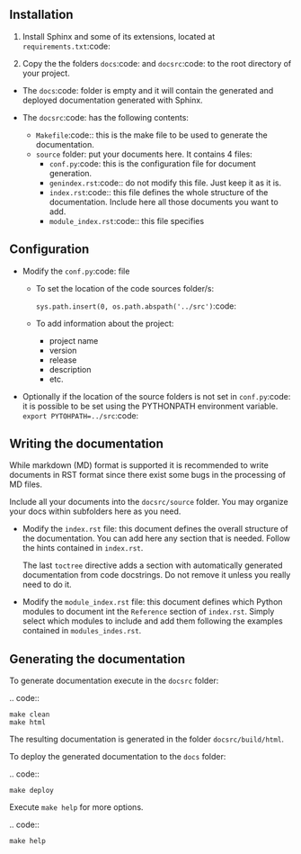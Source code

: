 Installation
------------

1. Install Sphinx and some of its extensions, located at `requirements.txt`:code:

2. Copy the the folders `docs`:code: and `docsrc`:code: to the root directory of your project.

- The `docs`:code: folder is empty and it will contain the generated and deployed documentation generated with Sphinx.

- The `docsrc`:code: has the following contents:

  - `Makefile`:code:: this is the make file to be used to generate the documentation.
  - `source` folder: put your documents here. It contains 4 files:
    - `conf.py`:code: this is the configuration file for document generation.
    - `genindex.rst`:code:: do not modify this file. Just keep it as it is.
    - `index.rst`:code:: this file defines the whole structure of the documentation. Include here all those documents you
      want to add.
    - `module_index.rst`:code:: this file specifies


Configuration
-------------

- Modify the `conf.py`:code: file

  - To set the location of the code sources folder/s:

    `sys.path.insert(0, os.path.abspath('../src')`:code:

  - To add information about the project:

    - project name
    - version
    - release
    - description
    - etc.

- Optionally if the location of the source folders is not set in `conf.py`:code: it is possible to be set using the PYTHONPATH environment variable.
  `export PYTOHPATH=../src`:code:


Writing the documentation
-------------------------

While markdown (MD) format is supported it is recommended to write documents in RST format since there exist some bugs in the processing
of MD files.

Include all your documents into the `docsrc/source` folder. You may organize your docs within subfolders here as you need.

- Modify the `index.rst` file: this document defines the overall structure of the documentation. You can add here any section that is needed.
  Follow the hints contained in `index.rst`.

  The last `toctree` directive adds a section with automatically generated documentation from code docstrings. Do not remove it unless you really
  need to do it.

- Modify the `module_index.rst` file: this document defines which Python modules to document int the `Reference` section of `index.rst`.
  Simply select which modules to include and add them following the examples contained in `modules_indes.rst`.


Generating the documentation
----------------------------

To generate documentation execute in the `docsrc` folder:

.. code::

	make clean
	make html

The resulting documentation is generated in the folder `docsrc/build/html`.

To deploy the generated documentation to the `docs` folder:

.. code::

	make deploy


Execute `make help` for more options.

.. code::

	make help

